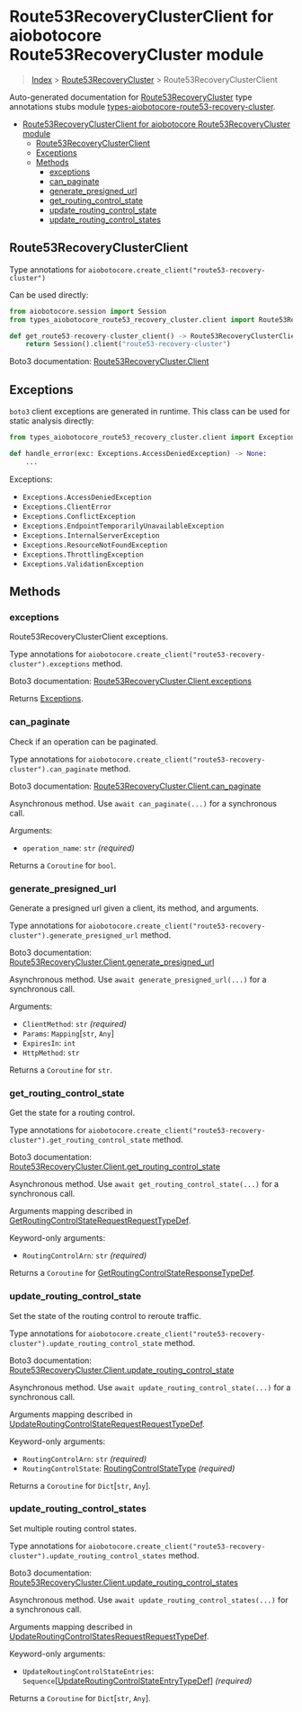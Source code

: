 <a id="route53recoveryclusterclient-for-aiobotocore-route53recoverycluster-module"></a>

# Route53RecoveryClusterClient for aiobotocore Route53RecoveryCluster module

> [Index](..) > [Route53RecoveryCluster](.) > Route53RecoveryClusterClient

Auto-generated documentation for
[Route53RecoveryCluster](https://boto3.amazonaws.com/v1/documentation/api/latest/reference/services/route53-recovery-cluster.html#Route53RecoveryCluster)
type annotations stubs module
[types-aiobotocore-route53-recovery-cluster](https://pypi.org/project/types-aiobotocore-route53-recovery-cluster/).

- [Route53RecoveryClusterClient for aiobotocore Route53RecoveryCluster module](#route53recoveryclusterclient-for-aiobotocore-route53recoverycluster-module)
  - [Route53RecoveryClusterClient](#route53recoveryclusterclient)
  - [Exceptions](#exceptions)
  - [Methods](#methods)
    - [exceptions](#exceptions)
    - [can_paginate](#can_paginate)
    - [generate_presigned_url](#generate_presigned_url)
    - [get_routing_control_state](#get_routing_control_state)
    - [update_routing_control_state](#update_routing_control_state)
    - [update_routing_control_states](#update_routing_control_states)

<a id="route53recoveryclusterclient"></a>

## Route53RecoveryClusterClient

Type annotations for `aiobotocore.create_client("route53-recovery-cluster")`

Can be used directly:

```python
from aiobotocore.session import Session
from types_aiobotocore_route53_recovery_cluster.client import Route53RecoveryClusterClient

def get_route53-recovery-cluster_client() -> Route53RecoveryClusterClient:
    return Session().client("route53-recovery-cluster")
```

Boto3 documentation:
[Route53RecoveryCluster.Client](https://boto3.amazonaws.com/v1/documentation/api/latest/reference/services/route53-recovery-cluster.html#Route53RecoveryCluster.Client)

<a id="exceptions"></a>

## Exceptions

`boto3` client exceptions are generated in runtime. This class can be used for
static analysis directly:

```python
from types_aiobotocore_route53_recovery_cluster.client import Exceptions

def handle_error(exc: Exceptions.AccessDeniedException) -> None:
    ...
```

Exceptions:

- `Exceptions.AccessDeniedException`
- `Exceptions.ClientError`
- `Exceptions.ConflictException`
- `Exceptions.EndpointTemporarilyUnavailableException`
- `Exceptions.InternalServerException`
- `Exceptions.ResourceNotFoundException`
- `Exceptions.ThrottlingException`
- `Exceptions.ValidationException`

<a id="methods"></a>

## Methods

<a id="exceptions"></a>

### exceptions

Route53RecoveryClusterClient exceptions.

Type annotations for
`aiobotocore.create_client("route53-recovery-cluster").exceptions` method.

Boto3 documentation:
[Route53RecoveryCluster.Client.exceptions](https://boto3.amazonaws.com/v1/documentation/api/latest/reference/services/route53-recovery-cluster.html#Route53RecoveryCluster.Client.exceptions)

Returns [Exceptions](#exceptions).

<a id="can_paginate"></a>

### can_paginate

Check if an operation can be paginated.

Type annotations for
`aiobotocore.create_client("route53-recovery-cluster").can_paginate` method.

Boto3 documentation:
[Route53RecoveryCluster.Client.can_paginate](https://boto3.amazonaws.com/v1/documentation/api/latest/reference/services/route53-recovery-cluster.html#Route53RecoveryCluster.Client.can_paginate)

Asynchronous method. Use `await can_paginate(...)` for a synchronous call.

Arguments:

- `operation_name`: `str` *(required)*

Returns a `Coroutine` for `bool`.

<a id="generate_presigned_url"></a>

### generate_presigned_url

Generate a presigned url given a client, its method, and arguments.

Type annotations for
`aiobotocore.create_client("route53-recovery-cluster").generate_presigned_url`
method.

Boto3 documentation:
[Route53RecoveryCluster.Client.generate_presigned_url](https://boto3.amazonaws.com/v1/documentation/api/latest/reference/services/route53-recovery-cluster.html#Route53RecoveryCluster.Client.generate_presigned_url)

Asynchronous method. Use `await generate_presigned_url(...)` for a synchronous
call.

Arguments:

- `ClientMethod`: `str` *(required)*
- `Params`: `Mapping`\[`str`, `Any`\]
- `ExpiresIn`: `int`
- `HttpMethod`: `str`

Returns a `Coroutine` for `str`.

<a id="get_routing_control_state"></a>

### get_routing_control_state

Get the state for a routing control.

Type annotations for
`aiobotocore.create_client("route53-recovery-cluster").get_routing_control_state`
method.

Boto3 documentation:
[Route53RecoveryCluster.Client.get_routing_control_state](https://boto3.amazonaws.com/v1/documentation/api/latest/reference/services/route53-recovery-cluster.html#Route53RecoveryCluster.Client.get_routing_control_state)

Asynchronous method. Use `await get_routing_control_state(...)` for a
synchronous call.

Arguments mapping described in
[GetRoutingControlStateRequestRequestTypeDef](./type_defs.md#getroutingcontrolstaterequestrequesttypedef).

Keyword-only arguments:

- `RoutingControlArn`: `str` *(required)*

Returns a `Coroutine` for
[GetRoutingControlStateResponseTypeDef](./type_defs.md#getroutingcontrolstateresponsetypedef).

<a id="update_routing_control_state"></a>

### update_routing_control_state

Set the state of the routing control to reroute traffic.

Type annotations for
`aiobotocore.create_client("route53-recovery-cluster").update_routing_control_state`
method.

Boto3 documentation:
[Route53RecoveryCluster.Client.update_routing_control_state](https://boto3.amazonaws.com/v1/documentation/api/latest/reference/services/route53-recovery-cluster.html#Route53RecoveryCluster.Client.update_routing_control_state)

Asynchronous method. Use `await update_routing_control_state(...)` for a
synchronous call.

Arguments mapping described in
[UpdateRoutingControlStateRequestRequestTypeDef](./type_defs.md#updateroutingcontrolstaterequestrequesttypedef).

Keyword-only arguments:

- `RoutingControlArn`: `str` *(required)*
- `RoutingControlState`:
  [RoutingControlStateType](./literals.md#routingcontrolstatetype) *(required)*

Returns a `Coroutine` for `Dict`\[`str`, `Any`\].

<a id="update_routing_control_states"></a>

### update_routing_control_states

Set multiple routing control states.

Type annotations for
`aiobotocore.create_client("route53-recovery-cluster").update_routing_control_states`
method.

Boto3 documentation:
[Route53RecoveryCluster.Client.update_routing_control_states](https://boto3.amazonaws.com/v1/documentation/api/latest/reference/services/route53-recovery-cluster.html#Route53RecoveryCluster.Client.update_routing_control_states)

Asynchronous method. Use `await update_routing_control_states(...)` for a
synchronous call.

Arguments mapping described in
[UpdateRoutingControlStatesRequestRequestTypeDef](./type_defs.md#updateroutingcontrolstatesrequestrequesttypedef).

Keyword-only arguments:

- `UpdateRoutingControlStateEntries`:
  `Sequence`\[[UpdateRoutingControlStateEntryTypeDef](./type_defs.md#updateroutingcontrolstateentrytypedef)\]
  *(required)*

Returns a `Coroutine` for `Dict`\[`str`, `Any`\].
